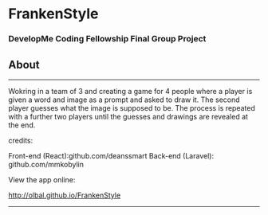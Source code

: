 
# FrankenStyle
### DevelopMe Coding Fellowship Final Group Project


## About

---

Wokring in a team of 3 and creating a game for 4 people where a player is given a word and image as a prompt and asked to draw it.
The second player guesses what the image is supposed to be. The process is repeated with a further two players until the guesses and drawings are revealed at the end. 

credits:

Front-end (React):github.com/deanssmart
Back-end (Laravel): github.com/mmkobylin

View the app online:

http://olbal.github.io/FrankenStyle

---
